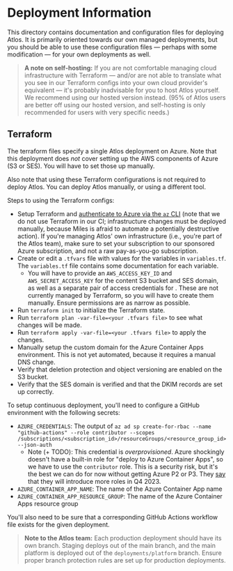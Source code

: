 # Deployment Information

This directory contains documentation and configuration files for deploying Atlos. It is primarily oriented towards our own managed deployments, but you should be able to use these configuration files — perhaps with some modification — for your own deployments as well.

> **A note on self-hosting:** If you are not comfortable managing cloud infrastructure with Terraform — and/or are not able to translate what you see in our Terraform configs into your own cloud provider's equivalent — it's probably inadvisable for you to host Atlos yourself. We recommend using our hosted version instead. (95% of Atlos users are better off using our hosted version, and self-hosting is only recommended for users with very specific needs.)

## Terraform

The terraform files specify a single Atlos deployment on Azure. Note that this deployment does *not* cover setting up the AWS components of Azure (S3 or SES). You will have to set those up manually.

Also note that using these Terraform configurations is not required to deploy Atlos. You can deploy Atlos manually, or using a different tool.

Steps to using the Terraform configs:

* Setup Terraform and [authenticate to Azure via the `az` CLI](https://registry.terraform.io/providers/hashicorp/azurerm/latest/docs/guides/azure_cli) (note that we do not use Terraform in our CI; infrastructure changes must be deployed manually, because Miles is afraid to automate a potentially destructive action). If you're managing Atlos' own infrastructure (i.e., you're part of the Atlos team), make sure to set your subscription to our sponsored Azure subscription, and not a raw pay-as-you-go subscription.
* Create or edit a `.tfvars` file with values for the variables in `variables.tf`. The `variables.tf` file contains some documentation for each variable.
  * You will have to provide an `AWS_ACCESS_KEY_ID` and `AWS_SECRET_ACCESS_KEY` for the content S3 bucket and SES domain, as well as a separate pair of access credentials for . These are not currently managed by Terraform, so you will have to create them manually. Ensure permissions are as narrow as possible.
* Run `terraform init` to initialize the Terraform state.
* Run `terraform plan -var-file=<your .tfvars file>` to see what changes will be made.
* Run `terraform apply -var-file=<your .tfvars file>` to apply the changes.
* Manually setup the custom domain for the Azure Container Apps environment. This is not yet automated, because it requires a manual DNS change.
* Verify that deletion protection and object versioning are enabled on the S3 bucket.
* Verify that the SES domain is verified and that the DKIM records are set up correctly.

To setup continuous deployment, you'll need to configure a GitHub environment with the following secrets:

* `AZURE_CREDENTIALS`: The output of `az ad sp create-for-rbac --name "github-actions" --role contributor --scopes /subscriptions/<subscription_id>/resourceGroups/<resource_group_id> --json-auth`
  * Note (+ TODO): This credential is _overprovisioned_. Azure shockingly doesn't have a built-in role for "deploy to Azure Container Apps", so we have to use the `contributor` role. This is a security risk, but it's the best we can do for now without getting Azure P2 or P3. They [say](https://github.com/microsoft/azure-container-apps/issues/35#issuecomment-1675072081) that they will introduce more roles in Q4 2023.
* `AZURE_CONTAINER_APP_NAME`: The name of the Azure Container App name
* `AZURE_CONTAINER_APP_RESOURCE_GROUP`: The name of the Azure Container Apps resource group

You'll also need to be sure that a corresponding GitHub Actions workflow file exists for the given deployment.

> **Note to the Atlos team:** Each production deployment should have its own branch. Staging deploys out of the main branch, and the main platform is deployed out of the `deployments/platform` branch. Ensure proper branch protection rules are set up for production deployments.